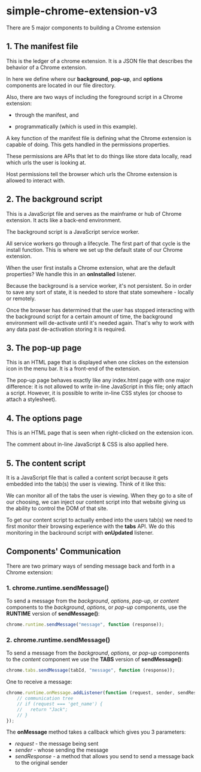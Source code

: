 # simple-chrome-extension-v3

There are 5 major components to building a Chrome extension

## 1. The manifest file

This is the ledger of a chrome extension. It is a JSON file that describes the behavior of a Chrome extension.

In here we define where our **background**, **pop-up**, and **options** components are located in our file directory.

Also, there are two ways of including the foreground script in a Chrome extension:

- through the manifest, and

- programmatically (which is used in this example).

A key function of the manifest file is defining what the Chrome extension is capable of doing. This gets handled in the permissions properties.

These permissions are APIs that let to do things like store data locally, read which urls the user is looking at.

Host permissions tell the browser which urls the Chrome extension is allowed to interact with.

## 2. The background script

This is a JavaScript file and serves as the mainframe or hub of Chrome extension. It acts like a back-end environment.

The background script is a JavaScript service worker.

All service workers go through a lifecycle. The first part of that cycle is the install function. This is where we set up the default state of our Chrome extension.

When the user first installs a Chrome extension, what are the default properties? We handle this in an **onInstalled** listener.

Because the background is a service worker, it's not persistent. So in order to save any sort of state, it is needed to store that state somewhere - locally or remotely.

Once the browser has determined that the user has stopped interacting with the background script for a certain amount of time, the background environment will de-activate until it's needed again. That's why to work with any data past de-activation storing it is required.

## 3. The pop-up page

This is an HTML page that is displayed when one clickes on the extension icon in the menu bar. It is a front-end of the extension.

The pop-up page behaves exactly like any index.html page with one major difference: it is not allowed to write in-line JavaScript in this file; only attach a script. However, it is possible to write in-line CSS styles (or choose to attach a stylesheet).

## 4. The options page

This is an HTML page that is seen when right-clicked on the extension icon.

The comment about in-line JavaScript & CSS is also applied here.

## 5. The content script

It is a JavaScript file that is called a content script because it gets embedded into the tab(s) the user is viewing. Think of it like this:

We can monitor all of the tabs the user is viewing. When they go to a site of our choosing, we can inject our content script into that website giving us the ability to control the DOM of that site.

To get our content script to actually embed into the users tab(s) we need to first monitor their browsing experience with the **tabs** API. We do this monitoring in the backround script with **onUpdated** listener.

## Components' Communication

There are two primary ways of sending message back and forth in a Chrome extension:

### 1. chrome.runtime.sendMessage()

To send a message from the *background*, *options*, *pop-up*, or *content* components to the *background*, *options*, or *pop-up* components, use the **RUNTIME** version of **sendMessage()**:

```js
chrome.runtime.sendMessage("message", function (response));
```

### 2. chrome.runtime.sendMessage()

To send a message from the *background*, *options*, or *pop-up* components to the *content* component we use the **TABS** version of **sendMessage()**:

```js
chrome.tabs.sendMessage(tabId, "message", function (response));
```

One to receive a message:

```js
chrome.runtime.onMessage.addListener(function (request, sender, sendResponse) {
    // communication tree
    // if (request === 'get_name') {
    //   return "Jack";
    // }
});
```

The **onMessage** method takes a callback which gives you 3 parameters:

- *request* - the message being sent
- *sender* - whose sending the message
- *sendResponse* - a method that allows you send to send a message back to the original sender
